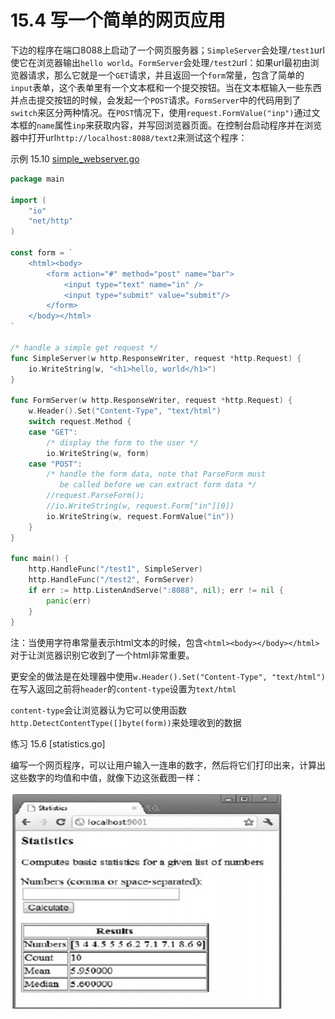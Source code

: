 # 15.4 写一个简单的网页应用

下边的程序在端口8088上启动了一个网页服务器；`SimpleServer`会处理`/test1`url使它在浏览器输出`hello world`。`FormServer`会处理`/test2`url：如果url最初由浏览器请求，那么它就是一个`GET`请求，并且返回一个`form`常量，包含了简单的`input`表单，这个表单里有一个文本框和一个提交按钮。当在文本框输入一些东西并点击提交按钮的时候，会发起一个`POST`请求。`FormServer`中的代码用到了`switch`来区分两种情况。在`POST`情况下，使用`request.FormValue("inp")`通过文本框的`name`属性`inp`来获取内容，并写回浏览器页面。在控制台启动程序并在浏览器中打开url`http://localhost:8088/text2`来测试这个程序：

示例 15.10 [simple_webserver.go](examples/chapter_15/simple_webserver.go)
```go
package main

import (
	"io"
	"net/http"
)

const form = `
	<html><body>
		<form action="#" method="post" name="bar">
			<input type="text" name="in" />
			<input type="submit" value="submit"/>
		</form>
	</body></html>
`

/* handle a simple get request */
func SimpleServer(w http.ResponseWriter, request *http.Request) {
	io.WriteString(w, "<h1>hello, world</h1>")
}

func FormServer(w http.ResponseWriter, request *http.Request) {
	w.Header().Set("Content-Type", "text/html")
	switch request.Method {
	case "GET":
		/* display the form to the user */
		io.WriteString(w, form)
	case "POST":
		/* handle the form data, note that ParseForm must
		   be called before we can extract form data */
		//request.ParseForm();
		//io.WriteString(w, request.Form["in"][0])
		io.WriteString(w, request.FormValue("in"))
	}
}

func main() {
	http.HandleFunc("/test1", SimpleServer)
	http.HandleFunc("/test2", FormServer)
	if err := http.ListenAndServe(":8088", nil); err != nil {
		panic(err)
	}
}
```
注：当使用字符串常量表示html文本的时候，包含`<html><body></body></html>`对于让浏览器识别它收到了一个html非常重要。

更安全的做法是在处理器中使用`w.Header().Set("Content-Type", "text/html")`在写入返回之前将`header`的`content-type`设置为`text/html`

`content-type`会让浏览器认为它可以使用函数`http.DetectContentType([]byte(form))`来处理收到的数据

练习 15.6 [statistics.go]

编写一个网页程序，可以让用户输入一连串的数字，然后将它们打印出来，计算出这些数字的均值和中值，就像下边这张截图一样：

![](./images/15.4_fig15.1.jpg)
